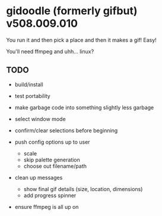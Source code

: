 gidoodle (formerly gifbut) v508.009.010
==========
You run it and then pick a place and then it makes a gif! Easy!

You'll need ffmpeg and uhh... linux?

TODO
------
* build/install
* test portability
* make garbage code into something slightly less garbage

* select window mode
* confirm/clear selections before beginning
* push config options up to user
    * scale
    * skip palette generation
    * choose out filename/path
* clean up messages
    * show final gif details (size, location, dimensions)
    * add progress spinner
* ensure ffmpeg is all up on
